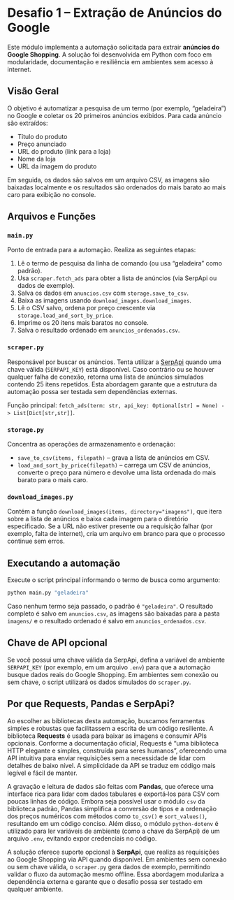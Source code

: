 # Desafio 1 – Extração de Anúncios do Google

Este módulo implementa a automação solicitada para extrair **anúncios do
Google Shopping**. A solução foi desenvolvida em Python com foco em
modularidade, documentação e resiliência em ambientes sem acesso à
internet.

## Visão Geral

O objetivo é automatizar a pesquisa de um termo (por exemplo, “geladeira”)
no Google e coletar os 20 primeiros anúncios exibidos. Para cada
anúncio são extraídos:

* Título do produto
* Preço anunciado
* URL do produto (link para a loja)
* Nome da loja
* URL da imagem do produto

Em seguida, os dados são salvos em um arquivo CSV, as imagens são
baixadas localmente e os resultados são ordenados do mais barato ao
mais caro para exibição no console.

## Arquivos e Funções

### `main.py`

Ponto de entrada para a automação. Realiza as seguintes etapas:

1. Lê o termo de pesquisa da linha de comando (ou usa “geladeira” como padrão).
2. Usa `scraper.fetch_ads` para obter a lista de anúncios (via SerpApi ou dados de exemplo).
3. Salva os dados em `anuncios.csv` com `storage.save_to_csv`.
4. Baixa as imagens usando `download_images.download_images`.
5. Lê o CSV salvo, ordena por preço crescente via `storage.load_and_sort_by_price`.
6. Imprime os 20 itens mais baratos no console.
7. Salva o resultado ordenado em `anuncios_ordenados.csv`.

### `scraper.py`

Responsável por buscar os anúncios. Tenta utilizar a [SerpApi](https://serpapi.com) quando uma
chave válida (`SERPAPI_KEY`) está disponível. Caso contrário ou se houver
qualquer falha de conexão, retorna uma lista de anúncios simulados
contendo 25 itens repetidos. Esta abordagem garante que a estrutura da
automação possa ser testada sem dependências externas.

Função principal: `fetch_ads(term: str, api_key: Optional[str] = None) -> List[Dict[str,str]]`.

### `storage.py`

Concentra as operações de armazenamento e ordenação:

* `save_to_csv(items, filepath)` – grava a lista de anúncios em CSV.
* `load_and_sort_by_price(filepath)` – carrega um CSV de anúncios, converte o
  preço para número e devolve uma lista ordenada do mais barato para o mais
  caro.

### `download_images.py`

Contém a função `download_images(items, directory="imagens")`, que itera
sobre a lista de anúncios e baixa cada imagem para o diretório
especificado. Se a URL não estiver presente ou a requisição falhar
(por exemplo, falta de internet), cria um arquivo em branco para que o
processo continue sem erros.

## Executando a automação

Execute o script principal informando o termo de busca como argumento:

```bash
python main.py "geladeira"
```

Caso nenhum termo seja passado, o padrão é `"geladeira"`. O resultado
completo é salvo em `anuncios.csv`, as imagens são baixadas para a pasta
`imagens/` e o resultado ordenado é salvo em `anuncios_ordenados.csv`.

## Chave de API opcional

Se você possui uma chave válida da SerpApi, defina a variável de
ambiente `SERPAPI_KEY` (por exemplo, em um arquivo `.env`) para que a
automação busque dados reais do Google Shopping. Em ambientes sem
conexão ou sem chave, o script utilizará os dados simulados do
`scraper.py`.
## Por que Requests, Pandas e SerpApi?

Ao escolher as bibliotecas desta automação, buscamos ferramentas simples
e robustas que facilitassem a escrita de um código resiliente. A
biblioteca **Requests** é usada para baixar as imagens e consumir
APIs opcionais. Conforme a documentação oficial, Requests é “uma
biblioteca HTTP elegante e simples, construída para seres humanos”,
oferecendo uma API intuitiva para enviar requisições sem a necessidade
de lidar com detalhes de baixo nível. A simplicidade da API se
traduz em código mais legível e fácil de manter.

A gravação e leitura de dados são feitas com **Pandas**, que oferece
uma interface rica para lidar com dados tabulares e exportá‑los para
CSV com poucas linhas de código. Embora seja possível usar o módulo
`csv` da biblioteca padrão, Pandas simplifica a conversão de tipos e a
ordenação dos preços numéricos com métodos como `to_csv()` e
`sort_values()`, resultando em um código conciso. Além disso, o módulo
`python‑dotenv` é utilizado para ler variáveis de ambiente (como a
chave da SerpApi) de um arquivo `.env`, evitando expor credenciais no
código.

A solução oferece suporte opcional à **SerpApi**, que realiza as
requisições ao Google Shopping via API quando disponível. Em ambientes
sem conexão ou sem chave válida, o `scraper.py` gera dados de
exemplo, permitindo validar o fluxo da automação mesmo offline. Essa
abordagem modulariza a dependência externa e garante que o desafio
possa ser testado em qualquer ambiente.
